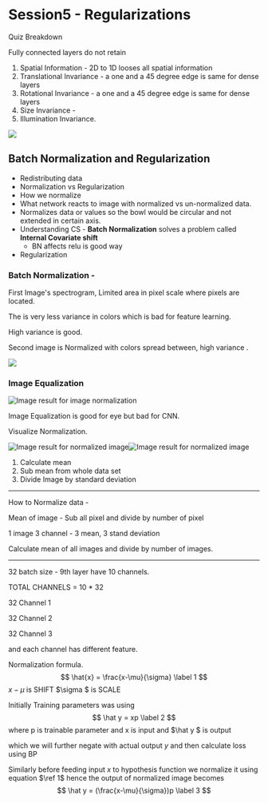 # Session5  - Regularizations

Quiz Breakdown

Fully connected layers do not retain 

1. Spatial Information  -   2D to 1D looses all spatial information
2. Translational Invariance  -  a one and a 45 degree edge is same for dense layers
3. Rotational  Invariance -  a one and a 45 degree edge is same for dense layers
4. Size Invariance - 
5. Illumination Invariance.

![](https://i.stack.imgur.com/iY5n5.png)

## Batch Normalization and Regularization





- Redistributing data
- Normalization  vs Regularization
- How we normalize
- What network reacts to image with normalized vs un-normalized data.
- Normalizes data or values so the bowl would be circular and not extended in certain axis.
- Understanding CS - **Batch Normalization** solves a problem called **Internal Covariate shift** 
  - BN affects relu is good way
- Regularization 





### Batch Normalization -  

First Image's spectrogram, Limited area in pixel scale where pixels are located.

The is very less variance in colors which is bad for feature learning.

High variance is good.

Second image is Normalized with colors spread between, high variance .

![](http://www.giassa.net/wp-content/uploads/2010/01/hist-compare1.png)







### Image Equalization 

 ![Image result for image normalization](http://yeephycho.github.io/blog_img/normalization.jpg) 

Image Equalization is good for eye but bad for CNN.

Visualize Normalization.

![Image result for normalized image](https://s3.amazonaws.com/codecademy-content/courses/normalization/outlier.png)![Image result for normalized image](https://kharshit.github.io/img/normalization.png)

1. Calculate mean
2.  Sub mean from whole data set
3. Divide Image by standard deviation





---



How to Normalize data -

Mean of image - Sub all pixel and divide by number   of pixel 

1 image  3 channel - 3 mean, 3 stand deviation 

 Calculate mean of all images and divide by number of images.



---

32 batch size - 9th layer have 10 channels.

TOTAL CHANNELS =  10 * 32

32 Channel 1

32 Channel  2

32 Channel 3



and each channel has different feature.

Normalization formula.
$$
\hat{x} = \frac{x-\mu}{\sigma} \label 1
$$
$x-\mu$ is SHIFT $\sigma $ is SCALE



Initially Training parameters was using
$$
\hat y = xp \label 2
$$
where p is trainable parameter and x is input and $\hat y $ is output 

which we will further negate with actual output $y$ and then calculate loss using BP

Similarly before feeding  input $x$  to hypothesis function we normalize it using equation  $\ref 1$ hence the output of normalized image becomes 
$$
\hat y = (\frac{x-\mu}{\sigma})p \label 3
$$
